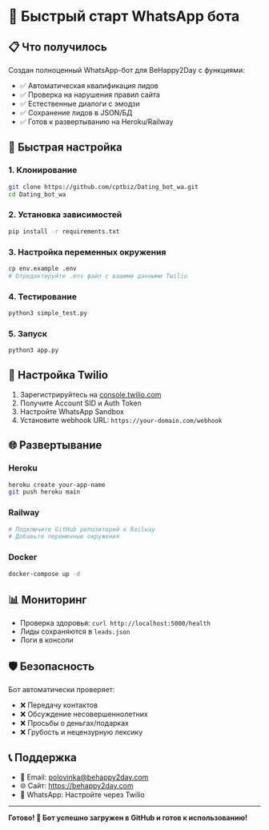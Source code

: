 # 🚀 Быстрый старт WhatsApp бота

## 📋 Что получилось

Создан полноценный WhatsApp-бот для BeHappy2Day с функциями:

- ✅ Автоматическая квалификация лидов
- ✅ Проверка на нарушения правил сайта
- ✅ Естественные диалоги с эмодзи
- ✅ Сохранение лидов в JSON/БД
- ✅ Готов к развертыванию на Heroku/Railway

## 🔧 Быстрая настройка

### 1. Клонирование
```bash
git clone https://github.com/cptbiz/Dating_bot_wa.git
cd Dating_bot_wa
```

### 2. Установка зависимостей
```bash
pip install -r requirements.txt
```

### 3. Настройка переменных окружения
```bash
cp env.example .env
# Отредактируйте .env файл с вашими данными Twilio
```

### 4. Тестирование
```bash
python3 simple_test.py
```

### 5. Запуск
```bash
python3 app.py
```

## 📱 Настройка Twilio

1. Зарегистрируйтесь на [console.twilio.com](https://console.twilio.com/)
2. Получите Account SID и Auth Token
3. Настройте WhatsApp Sandbox
4. Установите webhook URL: `https://your-domain.com/webhook`

## 🌐 Развертывание

### Heroku
```bash
heroku create your-app-name
git push heroku main
```

### Railway
```bash
# Подключите GitHub репозиторий к Railway
# Добавьте переменные окружения
```

### Docker
```bash
docker-compose up -d
```

## 📊 Мониторинг

- Проверка здоровья: `curl http://localhost:5000/health`
- Лиды сохраняются в `leads.json`
- Логи в консоли

## 🛡️ Безопасность

Бот автоматически проверяет:
- ❌ Передачу контактов
- ❌ Обсуждение несовершеннолетних
- ❌ Просьбы о деньгах/подарках
- ❌ Грубость и нецензурную лексику

## 📞 Поддержка

- 📧 Email: polovinka@behappy2day.com
- 🌐 Сайт: https://behappy2day.com
- 📱 WhatsApp: Настройте через Twilio

---

**Готово! 🎉 Бот успешно загружен в GitHub и готов к использованию!** 